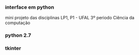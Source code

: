 ### interface em python

mini projeto das disciplinas LP1, P1 - UFAL
3º periodo Ciência da computação

### python 2.7
### tkinter
